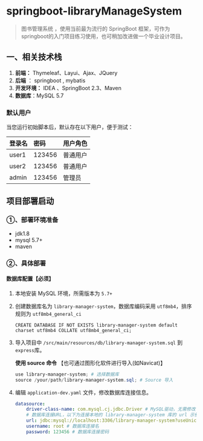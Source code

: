 # springboot-libraryManageSystem

>  图书管理系统 ，使用当前最为流行的 SpringBoot 框架，可作为springboot的入门项目练习使用，也可稍加改进做一个毕业设计项目。 

##  一、相关技术栈

1. **前端：** Thymeleaf、Layui、Ajax、JQuery
2. **后端** ： springboot , mybatis 
3. **开发环境：** IDEA 、SpringBoot 2.3、Maven
4. **数据库**：MySQL 5.7

### 默认用户

当您运行初始脚本后，默认存在以下用户，便于测试：

| 登录名 | 密码   | 用户角色 |
| :---- | :----- | :------ |
| user1  | 123456 | 普通用户 |
| user2  | 123456 | 普通用户 |
| admin  | 123456 |  管理员  |

## 项目部署启动

### ①、部署环境准备

- jdk1.8
- mysql 5.7+
- maven

### ②、具体部署

#### 数据库配置【必须】

1. 本地安装 MySQL 环境，所需版本为 `5.7+`

2. 创建数据库名为 `library-manager-system`，数据库编码采用 `utf8mb4`，排序规则为 `utf8mb4_general_ci`

    ```
    CREATE DATABASE IF NOT EXISTS library-manager-system default charset utf8mb4 COLLATE utf8mb4_general_ci;
    ```

3. 导入项目中 `/src/main/resources/db/library-manager-system.sql` 到 `express`库。

     **使用 source 命令**  【也可通过图形化软件进行导入(如Navicat)】

    ```powershell
    use library-manager-system; # 选择数据库
    source /your/path/library-manager-system.sql; # Source 导入
    ```
	
4. 编辑 `application-dev.yaml` 文件，修改数据库连接信息。

   ```yaml
   datasource:
       driver-class-name: com.mysql.cj.jdbc.Driver # MySQL驱动，无需修改
       # 数据库连接URL，以下为连接本地的 library-manager-system 库的 url 示例
       url: jdbc:mysql://localhost:3306/library-manager-system?useUnicode=true&serverTimezone=UTC&characterEncoding=utf-8&useSSL=false
       username: root # 数据库连接名
       password: 123456 # 数据库连接密码
   ```